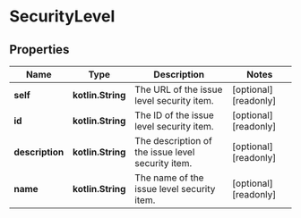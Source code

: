 
# SecurityLevel

## Properties
Name | Type | Description | Notes
------------ | ------------- | ------------- | -------------
**self** | **kotlin.String** | The URL of the issue level security item. |  [optional] [readonly]
**id** | **kotlin.String** | The ID of the issue level security item. |  [optional] [readonly]
**description** | **kotlin.String** | The description of the issue level security item. |  [optional] [readonly]
**name** | **kotlin.String** | The name of the issue level security item. |  [optional] [readonly]



